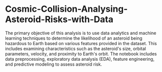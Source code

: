 # Cosmic-Collision-Analysing-Asteroid-Risks-with-Data
The primary objective of this analysis is to use data analytics and machine learning techniques to determine the likelihood of an asteroid being hazardous to Earth based on various features provided in the dataset. This includes examining characteristics such as the asteroid's size, orbital parameters, velocity, and proximity to Earth's orbit.
The notebook includes data preprocessing, exploratory data analysis (EDA), feature engineering, and predictive modeling to assess asteroid risk.
